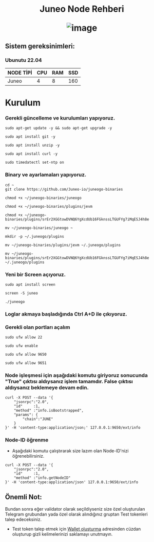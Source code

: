 <h1 align="center"> Juneo Node Rehberi
  
![image](https://pbs.twimg.com/profile_banners/1660583355539128320/1684749264/1500x500)

## Sistem gereksinimleri:
### Ubunutu 22.04
NODE TİPİ | CPU     | RAM      | SSD     |
| ------------- | ------------- | ------------- | -------- |
| Juneo  | 4          | 8        | 160  |
  

# Kurulum
### Gerekli güncelleme ve kurulumları yapıyoruz.
```
sudo apt-get update -y && sudo apt-get upgrade -y
```
```
sudo apt install git -y
```
```
sudo apt install unzip -y
```
```
sudo apt install curl -y
```
```
sudo timedatectl set-ntp on
```

### Binary ve ayarlamaları yapıyoruz.

```
cd ~
git clone https://github.com/Juneo-io/juneogo-binaries
```
```
chmod +x ~/juneogo-binaries/juneogo
```
```
chmod +x ~/juneogo-binaries/plugins/jevm
```
```
chmod +x ~/juneogo-binaries/plugins/srEr2XGGtowDVNQ6YgXcdUb16FGknssLTGUFYg7iMqESJ4h8e
```
```
mv ~/juneogo-binaries/juneogo ~
```
```
mkdir -p ~/.juneogo/plugins
```
```
mv ~/juneogo-binaries/plugins/jevm ~/.juneogo/plugins
```

```
mv ~/juneogo-binaries/plugins/srEr2XGGtowDVNQ6YgXcdUb16FGknssLTGUFYg7iMqESJ4h8e ~/.juneogo/plugins
```

### Yeni bir Screen açıyoruz.
```
sudo apt install screen
```
```
screen -S juneo
```
```
./juneogo
```
### Loglar akmaya başladığında Ctrl A+D ile çıkıyoruz.

### Gerekli olan portları açalım
```
sudo ufw allow 22
```
```
sudo ufw enable
```
```
sudo ufw allow 9650
```
```
sudo ufw allow 9651 
```
### Node işleşmesi için aşağıdaki komutu giriyoruz sonucunda "True" çıktısı aldıysanız işlem tamamdır. False çıktısı aldıysanız beklemeye devam edin.
```
curl -X POST --data '{
    "jsonrpc":"2.0",
    "id"     :1,
    "method" :"info.isBootstrapped",
    "params": {
        "chain":"JUNE"
    }
}' -H 'content-type:application/json;' 127.0.0.1:9650/ext/info
```

### Node-ID öğrenme

* Aşağıdaki komutu çalıştırarak size lazım olan Node-ID'nizi öğrenebilirsiniz.
```
curl -X POST --data '{
    "jsonrpc":"2.0",
    "id"     :1,
    "method" :"info.getNodeID"
}' -H 'content-type:application/json' 127.0.0.1:9650/ext/info
```
## Önemli Not:
Bundan sonra eğer validator olarak seçildiyseniz size özel oluşturulan Telegram grubundan yada özel olarak alındığınız gruptan Test tokenleri talep edeceksiniz.

* Test token talep etmek için [Wallet oluşturma](https://www.mcnwallet.io/) adresinden cüzdan oluşturup gizli kelimelerinizi saklamayı unutmayın.
  

